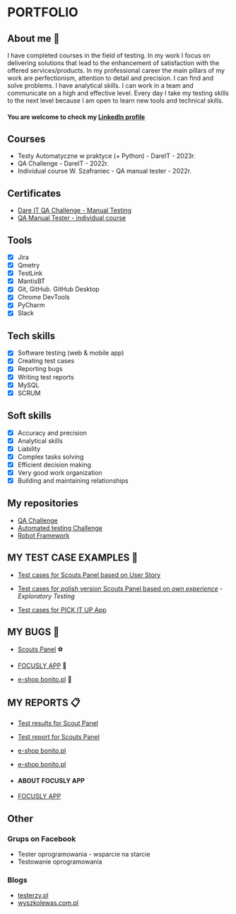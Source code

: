 # PORTFOLIO
## About me :herb:
I have completed courses in the field of testing. In my work I focus on delivering solutions that lead to the enhancement of satisfaction with the offered services/products. In my professional career the main pillars of my work are perfectionism, attention to detail and precision. I can find and solve problems. I have analytical skills. I can work in a team and communicate on a high and effective level.
Every day I take my testing skills to the next level because I am open to learn new tools and technical skills.
#### You are welcome to check my [LinkedIn profile](https://www.linkedin.com/in/jfk-manualtester)
## Courses
* Testy Automatyczne w praktyce (+ Python) - DareIT - 2023r.
* QA Challenge - DareIT - 2022r.
* Individual course W. Szafraniec - QA manual tester - 2022r.
## Certificates
* [Dare IT QA Challenge - Manual Testing](https://drive.google.com/file/d/1mU8xi6xQksRtJzUMMukjez1LJoZWG5OK/view?usp=sharing)
* [QA Manual Tester - individual course](https://drive.google.com/file/d/17BJ62wX9C7qqnuFXlXe0rO6wsl8znUlr/view?usp=share_link)
## Tools
- [x] Jira
- [x] Qmetry
- [x] TestLink
- [x] MantisBT
- [x] Git, GitHub. GitHub Desktop
- [x] Chrome DevTools
- [x] PyCharm
- [x] Slack
## Tech skills
- [x] Software testing (web & mobile app)
- [x] Creating test cases
- [x] Reporting bugs
- [x] Writing test reports
- [x] MySQL
- [x] SCRUM
## Soft skills
- [x] Accuracy and precision
- [x] Analytical skills
- [x] Liability
- [x] Complex tasks solving
- [x] Efficient decision making
- [x] Very good work organization
- [x] Building and maintaining relationships
## My repositories
* [QA Challenge](https://github.com/JoannafKonik/challenge_portfolio_Joanna.git)
* [Automated testing Challenge](https://github.com/JoannafKonik/challenge_Automated-Testing_Joanna.git)
* [Robot Framework](https://github.com/JoannafKonik/challenge_robotframework.git)
## MY TEST CASE EXAMPLES :page_facing_up:

* [Test cases for Scouts Panel based on User Story](https://docs.google.com/spreadsheets/d/1pktYOvva2EH0U7ixQA7B8eZjI_xEWv-k/edit?usp=sharing&ouid=102495179488717236756&rtpof=true&sd=true)

* [Test cases for polish version Scouts Panel based on *own experience*](https://docs.google.com/spreadsheets/d/1nn6H2g1wuZ40Idh5qz9mLMMYqW_QeTGk/edit?usp=sharing&ouid=102495179488717236756&rtpof=true&sd=true) - *Exploratory Testing*

* [Test cases for PICK IT UP App](https://docs.google.com/spreadsheets/d/1k-rQZWu_euDSkjHRWvZbLn16pgFtxCoe/edit?usp=sharing&ouid=102495179488717236756&rtpof=true&sd=true)

## MY BUGS :bug:

* [Scouts Panel](https://docs.google.com/spreadsheets/d/1073vGUSzrlxxvDqCOZxLaYZnBjw61Y7Dt4xAeBSQcXA/edit?usp=sharing) ⚽ 

* [FOCUSLY APP](https://docs.google.com/spreadsheets/d/1OTbKdH6J0KUXovK25_keQevShC6WpW79u7h-hneiXs8/edit?usp=sharing) 🙏 

* [e-shop bonito.pl](https://drive.google.com/file/d/1juqcXegV6JJyNMBR2SxIsUyBzOVUeqJc/view?usp=sharing) 📖 

## MY REPORTS :clipboard:

* [Test results for Scout Panel](https://docs.google.com/spreadsheets/d/14bi1fve6uSGn19nEu3hWufCq5hRbhJiamhDKv2YWibU/edit?usp=sharing)

* [Test report for Scouts Panel](https://docs.google.com/document/d/1i9otL6GiEcbY270c3kWJ8xqT8NsKEJnEjCWlTiUwdeo/edit?usp=sharing)

* [e-shop bonito.pl](https://drive.google.com/file/d/1CVKfxRfpoGZYCqCFSB6CmJ1NoSrTgv4z/view?usp=sharing)

* [e-shop bonito.pl](https://docs.google.com/spreadsheets/d/1pKMm1YYPaw75XNgC7yY1UMwpPGLs-o_1/edit?usp=sharing&ouid=102495179488717236756&rtpof=true&sd=true)

* #### ABOUT FOCUSLY APP
* [FOCUSLY APP](https://docs.google.com/document/d/1SJodP3tiMKRbOFYyZUMap0_jajzQr2VYZr6xEJj_gr8/edit?usp=sharing)

## Other
### Grups on Facebook
* Tester oprogramowania - wsparcie na starcie
* Testowanie oprogramowania
### Blogs
* [testerzy.pl](https://testerzy.pl/)
* [wyszkolewas.com.pl](https://www.wyszkolewas.com.pl/)
